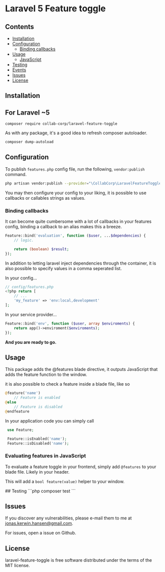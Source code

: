 # Laravel 5 Feature toggle

## Contents

- [Installation](#installation)
- [Configuration](#configuration)
    - [Binding callbacks](#binding_callbacks)
- [Usage](#usage)
    - [JavaScript](#javascript)
- [Testing](#testing)
- [Events](#events)
- [Issues](#issues)
- [License](#license)

<a name="installation" />

## Installation

## For Laravel ~5

    composer require collab-corp/laravel-feature-toggle

As with any package, it's a good idea to refresh composer autoloader.
```bash
composer dump-autoload
```

<a name="configuration"/>

## Configuration

To publish `features.php` config file, run the following, `vendor:publish` command.

```bash
php artisan vendor:publish --provider="\CollabCorp\LaravelFeatureToggle\FeatureToggleServiceProvider"
```

You may then configure your config to your liking, it is possible to use callbacks or callables strings as values.

<a name="binding_callbacks" />

### Binding callbacks
It can become quite cumbersome with a lot of callbacks in your features config,
binding a callback to an alias makes this a breeze.

```php
Feature::bind('evaluation', function ($user, ...$dependencies) {
	// logic.

	return (boolean) $result;
});
```

In addition to letting laravel inject dependencies through the container,
it is also possible to specify values in a comma seperated list.

In your config...
```php 
// config/features.php
<?php return [
	// ...
	'my_feature' => 'env:local,development'
];
```

In your service provider...
```php
Feature::bind('env', function ($user, array $enviroments) {
	return app()->enviroment($enviroments);
});
```


**And you are ready to go.**

<a name="usage" />

## Usage
This package adds the @features blade directive, it outputs JavaScript that adds the feature function to the window.

it is also possible to check a feature inside a blade file, like so
```php
@feature('name')
	// Feature is enabled
@else
	// Feature is disabled
@endfeature
```

In your application code you can simply call 
```php
 use Feature;

 Feature::isEnabled('name');
 Feature::isDisabled('name');
```

<a name="javascript" />

### Evaluating features in JavaScript

To evaluate a feature toggle in your frontend, simply add ``` @features ``` to your blade file. Likely in your header.

This will add a ``` bool feature(value) ``` helper to your window.

<a name="testing" />
## Testing
```php
composer test
```

<a name="issues" />

## Issues 

If you discover any vulnerabilities, please e-mail them to me at jonas.kerwin.hansen@gmail.com.

For issues, open a issue on Github.

<a name="license" />

## License

laravel-feature-toggle is free software distributed under the terms of the MIT license.
